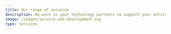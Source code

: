 ```yaml
---
title: Our range of services
description: We work as your technology partners to support your entire software development cycle by providing various services as an extension to your current team.
image: /images/service-web-development.svg
type: services
---
```

